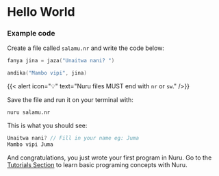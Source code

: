 # Hello World

### Example code

Create a file called `salamu.nr` and write the code below:

```go
fanya jina = jaza("Unaitwa nani? ")

andika("Mambo vipi", jina)
```

{{< alert icon="💡" text="Nuru files MUST end with `nr` or `sw`." />}}

Save the file and run it on your terminal with:

```bash
nuru salamu.nr
```

This is what you should see:

```go
Unaitwa nani? // Fill in your name eg: Juma
Mambo vipi Juma
```

And congratulations, you just wrote your first program in Nuru. Go to the [Tutorials Section]() to learn basic programing concepts with Nuru.
